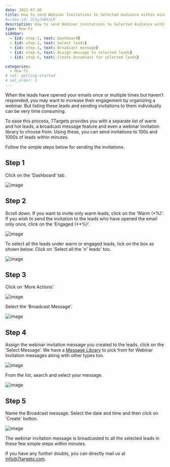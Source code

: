 ```yaml
---
date: 2021-07-30
title: How to send Webinar Invitations to Selected Audience within minutes
#video_id: JC2yJnBXzLM
description: How to send Webinar invitations to Selected Audience within minutes, such as to engaged leads or warm leads.
type: How-to
sidebar:
  - {id: step-1, text: Dashboard}
  - {id: step-2, text: Select leads}
  - {id: step-3, text: Broadcast message}
  - {id: step-4, text: Assign message to selected leads}
  - {id: step-5, text: Create broadcast for selected leads}

categories:
  - How-To
# set: getting-started
# set_order: 3
---
```


When the leads have opened your emails once or multiple times but haven’t responded, you may want to increase their engagement by organizing a webinar. But listing these leads and sending invitations to them individually can be very time consuming.

To ease this process, 7Targets provides you with a separate list of warm and hot leads, a broadcast message feature and even a webinar invitation library to choose from. Using these, you can send invitations to 100s and 1000s of leads within minutes.

Follow the simple steps below for sending the invitations.

## Step 1

Click on the ‘Dashboard’ tab.

![image](../../images/webinar-8.png)

## Step 2

Scroll down. If you want to invite only warm leads, click on the ‘Warm (*%)’. If you wish to send the invitation to the leads who have opened the email only once, click on the ‘Engaged (**%)’.

![image](../../images/webinar-9.png)

To select all the leads under warm or engaged leads, tick on the box as shown below. Click on 'Select all the 'n' leads' too.

![image](../../images/webinar-10.png)

## Step 3

Click on ‘More Actions’.

![image](../../images/webinar-11.png)

Select the ‘Broadcast Message’.

![image](../../images/webinar-12.png)

## Step 4

Assign the webinar invitation message you created to the leads, click on the ‘Select Message’. We have a [Message Library](../../manage-org/organization-message-library/) to pick from for Webinar Invitation messages along with other types too.

![image](../../images/webinar-13.png)

From the list, search and select your message.

![image](../../images/webinar-14.png)

## Step 5

Name the Broadcast message. Select the date and time and then click on 'Create' button. 

![image](../../images/webinar-50.png)

The webinar invitation message is broadcasted to all the selected leads in these few simple steps within minutes. 

If you have any further doubts, you can directly mail us at info@7targets.com.